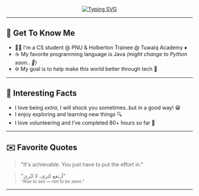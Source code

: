 <p align="center">
  <a href="https://git.io/typing-svg">
    <img src="https://readme-typing-svg.demolab.com?font=Fira+Code&pause=1000&color=948181&width=435&lines=Hello+there%2C+I'm+Haneen!;A+young+dreamer+%E2%9C%A8.." alt="Typing SVG" />
  </a>
</p>

---

## 💫 Get To Know Me

- 👩‍💻 I'm a CS student @ PNU & Holberton Trainee @ Tuwaiq Academy ♦️  
- ☕ My favorite programming language is Java *(might change to Python soon.. 👀)*  
- 🌐 My goal is to help make this world better through tech 🌟  

---

## 🤩 Interesting Facts

- I love being *extra*, I will shock you sometimes..but in a good way! 😁  
- I enjoy exploring and learning new things 🔍  
- I love volunteering and I’ve completed 80+ hours so far 🙌  

---

## ✉️ Favorite Quotes

> "It's achievable. You just have to put the effort in."

> "أرتفع لتَرى، لا لتُرى"  
> <sub>*“Rise to see — not to be seen.”*</sub>

---
